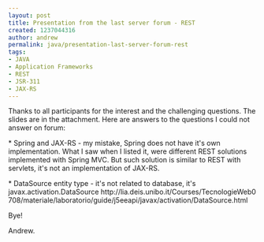 ```yaml
---
layout: post
title: Presentation from the last server forum - REST
created: 1237044316
author: andrew
permalink: java/presentation-last-server-forum-rest
tags:
- JAVA
- Application Frameworks
- REST
- JSR-311
- JAX-RS
---
```

<p>Thanks to all participants for the interest and the challenging questions. The slides are in the attachment. Here are answers to the questions I could not answer on forum:</p><p>* Spring and JAX-RS - my mistake, Spring does not have it's own implementation. What I saw when I listed it, were different REST solutions implemented with Spring MVC. But such solution is similar to REST with servlets, it's not an implementation of JAX-RS.</p><p>* DataSource entity type - it's not related to database, it's javax.activation.DataSource&nbsp;http://lia.deis.unibo.it/Courses/TecnologieWeb0708/materiale/laboratorio/guide/j5eeapi/javax/activation/DataSource.html</p><p>Bye!</p><p>Andrew.</p><p>&nbsp;</p>
